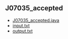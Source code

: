 ## J07035_accepted
- [J07035_accepted.java](J07035_accepted.java)
- [input.txt](input.txt)
- [output.txt](output.txt)
